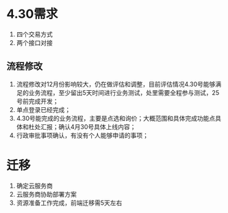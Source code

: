 # 4.30需求

1. 四个交易方式
2. 两个接口对接

## 流程修改

1. 流程修改对12月份影响较大，仍在做评估和调整，目前评估情况4.30号能够满足的业务流程，至少留出5天时间进行业务测试，处里需要全程参与测试，25号前完成开发；
2. 单点登录已经完成；
3. 4.30号能完成的业务流程，主要是点选和询价；大概范围和具体完成功能点具体和杜处汇报；确认4月30号具体上线内容；
4. 行政审批事项确认，有没有个人能够申请的事项；

# 迁移

1. 确定云服务商
2. 云服务商协助部署方案
3. 资源准备工作完成，前端迁移需5天左右